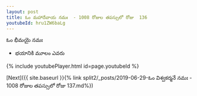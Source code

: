 ```yaml
---
layout: post
title: ఓం మహాదేవాయ నమః  - 1008 రోజుల తపస్సులో రోజు  136
youtubeId: hru1ZW6baLg
---
```

 
 
 ఓం భీమయై నమః  
 
 -  భయానికి మూలం ఎవరు 
 
  
 
  
 
 
 
 
 
 


{% include youtubePlayer.html id=page.youtubeId %}
 
[Next]({{ site.baseurl }}{% link  split2/_posts/2019-06-29-ఓం విశ్వకర్మనే నమః  - 1008 రోజుల తపస్సులో రోజు  137.md%})
 
